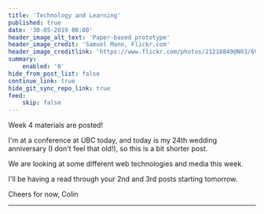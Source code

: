 ```yaml
---
title: 'Technology and Learning'
published: true
date: '30-05-2019 00:00'
header_image_alt_text: 'Paper-based prototype'
header_image_credit: 'Samuel Mann, Flickr.com'
header_image_creditlink: 'https://www.flickr.com/photos/21218849@N03/6968244538/'
summary:
    enabled: '0'
hide_from_post_list: false
continue_link: true
hide_git_sync_repo_link: true
feed:
    skip: false
---
```


Week 4 materials are posted!

I'm at a conference at UBC today, and today is my 24th wedding anniversary (I don't feel that old!), so this is a bit shorter post.

We are looking at some different web technologies and media this week.

I'll be having a read through your 2nd and 3rd posts starting tomorrow.

Cheers for now,
Colin

---
